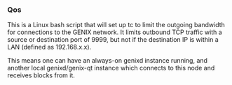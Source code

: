 ### Qos ###

This is a Linux bash script that will set up tc to limit the outgoing bandwidth for connections to the GENIX network. It limits outbound TCP traffic with a source or destination port of 9999, but not if the destination IP is within a LAN (defined as 192.168.x.x).

This means one can have an always-on genixd instance running, and another local genixd/genix-qt instance which connects to this node and receives blocks from it.
